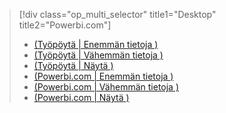 > [!div class="op_multi_selector" title1="Desktop" title2="Powerbi.com"]
> * [(Työpöytä | Enemmän tietoja )](../power-bi-custom-visuals-use.md)
> * [(Työpöytä | Vähemmän tietoja )](../powerbi-custom-visuals-use-less.md)
> * [(Työpöytä | Näytä )](../powerbi-custom-visuals-add-to-report-vid.md)
> * [(Powerbi.com | Enemmän tietoja )](../power-bi-report-add-custom-visual.md)
> * [(Powerbi.com | Vähemmän tietoja )](../powerbi-custom-visuals-add-to-report-less.md)
> * [(Powerbi.com | Näytä )](../powerbi-custom-visuals-add-to-report-vid.md)
> 
> 

